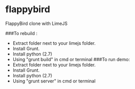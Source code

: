 flappybird
==========

FlappyBird clone with LimeJS

###To rebuild :
  - Extract folder next to your limejs folder.
  - Install Grunt.
  - Install python (2.7)
  - Using "grunt build" in cmd or terminal
###To run demo:
  - Extract folder next to your limejs folder.	
  - Install Grunt.
  - Install python (2.7)
  - Using "grunt server" in cmd or terminal